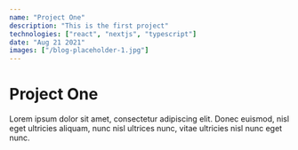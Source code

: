 ```yaml
---
name: "Project One"
description: "This is the first project"
technologies: ["react", "nextjs", "typescript"]
date: "Aug 21 2021"
images: ["/blog-placeholder-1.jpg"]
---
```


# Project One

Lorem ipsum dolor sit amet, consectetur adipiscing elit. Donec euismod, nisl eget ultricies aliquam, nunc nisl ultrices nunc, vitae ultricies nisl nunc eget nunc.
